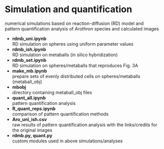 # Simulation and quantification
numerical simulations based on reaction-diffusion (RD) model and  
pattern quantification analysis of *Arothron* species and calculated images

* **rdmb_uni.ipynb**  
RD simulation on spheres using uniform parameter values  
* **rdmb_ish.ipynb**  
RD simulation on metaballs (in silico hybridization)
* **rdmb_set.ipynb**  
RD simulation on spheres/metaballs that reproduces Fig. 3A
* **make_mb.ipynb**  
prepare sets of evenly distributed cells on spheres/metaballs (metaball_obj)
* **mbobj**  
directory containing metaball_obj files
* **quant_all.ipynb**  
pattern quantification analysis
* **R_quant_reps.ipynb**  
comparison of pattern quantification methods
* **Aro_uni_ish.csv**  
raw results of pattern quantification analysis with the links/credits for the original images
* **rdmb.py, quant.py**  
custom modules used in above simulations/analyses
